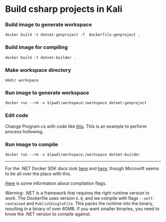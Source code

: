 # Build csharp projects in Kali

### Build image to generate workspace
`docker build -t dotnet-genproject -f  Dockerfile-genproject .`

### Build image for compiling
`docker build -t dotnet-builder .`

### Make workspace directory
`mkdir workspace`

### Run image to generate workspace
`docker run --rm -v $(pwd)/workspace:/workspace dotnet-genproject`

### Edit code
Change Program.cs with code like [this](Program_example.cs). This is an example to perform process hollowing.

### Run image to compile
`docker run --rm -v $(pwd)/workspace:/workspace dotnet-builder`

---

For the .NET Docker SDK docs look [here](https://github.com/dotnet/dotnet-docker/blob/main/README.sdk.md) and [here](https://hub.docker.com/r/microsoft/dotnet-sdk), though Microsoft seems to be all over the place with this.

[Here](https://learn.microsoft.com/en-us/dotnet/core/deploying/single-file/overview?tabs=cli) is some information about compilation flags.

*Warning*: .NET is a framework that requires the right runtime version to work. The Dockerfile uses version `6.0`, and we compile with flags `--self-contained` and `PublishSingleFile`. This packs the runtime into the binary, resulting in a binary of over 60MB. If you want smaller binaries, you need to know the .NET version to compile against.
